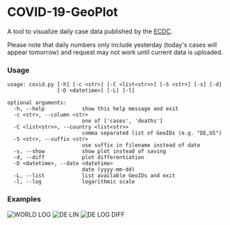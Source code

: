 # COVID-19-GeoPlot

A tool to visualize daily case data published by the [ECDC](https://www.ecdc.europa.eu).

Please note that daily numbers only include yesterday (today's cases will appear tomorrow) and request may not work until current data is uploaded.

### Usage

```
usage: covid.py [-h] [-c <str>] [-C <list<str>>] [-S <str>] [-s] [-d]
                [-D <datetime>] [-L] [-l]

optional arguments:
  -h, --help            show this help message and exit
  -c <str>, --column <str>
                        one of ['cases', 'deaths']
  -C <list<str>>, --country <list<str>>
                        comma separated list of GeoIDs (e.g. "DE,US")
  -S <str>, --suffix <str>
                        use suffix in filename instead of date
  -s, --show            show plot instead of saving
  -d, --diff            plot differentiation
  -D <datetime>, --date <datetime>
                        date (yyyy-mm-dd)
  -L, --list            list available GeoIDs and exit
  -l, --log             logarithmic scale
```

### Examples

![WORLD LOG](https://gitlab.com/s9latimm/covid-19-geoplot/-/jobs/artifacts/master/raw/plots/covid-19-world-cases-log-example.svg?job=deploy&sanitize=true)
![DE LIN](https://gitlab.com/s9latimm/covid-19-geoplot/-/jobs/artifacts/master/raw/plots/covid-19-de-cases-example.svg?job=deploy&sanitize=true)
![DE LOG DIFF](https://gitlab.com/s9latimm/covid-19-geoplot/-/jobs/artifacts/master/raw/plots/covid-19-de-cases-log-diff-example.svg?job=deploy&sanitize=true)
